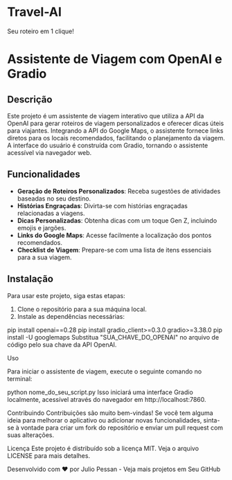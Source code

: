 # Travel-AI
Seu roteiro em 1 clique!

# Assistente de Viagem com OpenAI e Gradio

## Descrição

Este projeto é um assistente de viagem interativo que utiliza a API da OpenAI para gerar roteiros de viagem personalizados e oferecer dicas úteis para viajantes. Integrando a API do Google Maps, o assistente fornece links diretos para os locais recomendados, facilitando o planejamento da viagem. A interface do usuário é construída com Gradio, tornando o assistente acessível via navegador web.

## Funcionalidades

- **Geração de Roteiros Personalizados**: Receba sugestões de atividades baseadas no seu destino.
- **Histórias Engraçadas**: Divirta-se com histórias engraçadas relacionadas a viagens.
- **Dicas Personalizadas**: Obtenha dicas com um toque Gen Z, incluindo emojis e jargões.
- **Links do Google Maps**: Acesse facilmente a localização dos pontos recomendados.
- **Checklist de Viagem**: Prepare-se com uma lista de itens essenciais para a sua viagem.

## Instalação

Para usar este projeto, siga estas etapas:

1. Clone o repositório para a sua máquina local.
2. Instale as dependências necessárias:

pip install openai==0.28
pip install gradio_client>=0.3.0 gradio>=3.38.0
pip install -U googlemaps
Substitua "SUA_CHAVE_DO_OPENAI" no arquivo de código pelo sua chave da API OpenAI.

Uso

Para iniciar o assistente de viagem, execute o seguinte comando no terminal:

python nome_do_seu_script.py
Isso iniciará uma interface Gradio localmente, acessível através do navegador em http://localhost:7860.

Contribuindo
Contribuições são muito bem-vindas! Se você tem alguma ideia para melhorar o aplicativo ou adicionar novas funcionalidades, sinta-se à vontade para criar um fork do repositório e enviar um pull request com suas alterações.

Licença
Este projeto é distribuído sob a licença MIT. Veja o arquivo LICENSE para mais detalhes.

Desenvolvido com ❤ por Julio Pessan - Veja mais projetos em Seu GitHub






